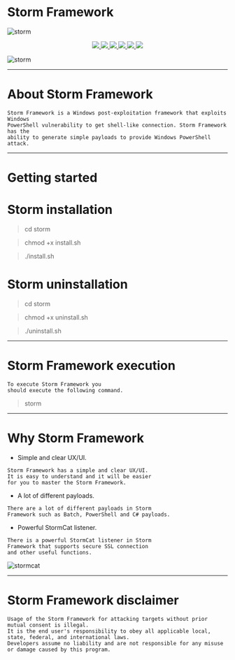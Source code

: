 # Storm Framework

![storm](https://user-images.githubusercontent.com/54115104/84690633-75ae8100-af4b-11ea-9519-b38e1498c07f.jpeg)

<p align="center">
  <a href="http://entynetproject.simplesite.com/">
    <img src="https://img.shields.io/badge/entynetproject-Ivan%20Nikolsky-blue.svg">
  </a> 
  <a href="https://github.com/entynetproject/storm/releases">
    <img src="https://img.shields.io/github/release/entynetproject/storm.svg">
  </a>
  <a href="https://wikipedia.org/wiki/Ruby_(programming_language)">
    <img src="https://img.shields.io/badge/language-ruby-red.svg">
 </a>
  <a href="https://github.com/entynetproject/storm/issues?q=is%3Aissue+is%3Aclosed">
      <img src="https://img.shields.io/github/issues/entynetproject/storm.svg">
  </a>
  <a href="https://github.com/entynetproject/storm/wiki">
      <img src="https://img.shields.io/badge/wiki%20-storm-lightgrey.svg">
 </a>
  <a href="https://twitter.com/entynetproject">
    <img src="https://img.shields.io/badge/twitter-entynetproject-blue.svg">
 </a>
</p>

![storm](https://user-images.githubusercontent.com/54115104/86487301-63637e00-bd66-11ea-8a10-d6fcd32e6515.png)

***

# About Storm Framework

    Storm Framework is a Windows post-exploitation framework that exploits Windows 
    PowerShell vulnerability to get shell-like connection. Storm Framework has the 
    ability to generate simple payloads to provide Windows PowerShell attack. 

***

# Getting started

# Storm installation

> cd storm

> chmod +x install.sh

> ./install.sh

# Storm uninstallation

> cd storm

> chmod +x uninstall.sh

> ./uninstall.sh

***

# Storm Framework execution

```
To execute Storm Framework you
should execute the following command.
```

> storm
      
***

# Why Storm Framework

* Simple and clear UX/UI.

```
Storm Framework has a simple and clear UX/UI. 
It is easy to understand and it will be easier 
for you to master the Storm Framework.
```

* A lot of different payloads.

```
There are a lot of different payloads in Storm 
Framework such as Batch, PowerShell and C# payloads.
```

* Powerful StormCat listener.

```
There is a powerful StormCat listener in Storm 
Framework that supports secure SSL connection 
and other useful functions.
```

![stormcat](https://user-images.githubusercontent.com/54115104/86487307-68283200-bd66-11ea-9f5a-cd5599fe358a.png)

***
    
# Storm Framework disclaimer

```
Usage of the Storm Framework for attacking targets without prior mutual consent is illegal.
It is the end user's responsibility to obey all applicable local, state, federal, and international laws.
Developers assume no liability and are not responsible for any misuse or damage caused by this program.
```
